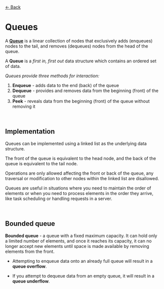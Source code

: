 [&larr; Back](./README.md)

# Queues

A [**Queue**](https://github.com/trekhleb/javascript-algorithms/tree/master/src/data-structures/queue) is a linear collection of nodes that exclusively adds (enqueues) nodes to the tail, and removes (dequeues) nodes from the head of the queue.

A **Queue** is a _first in, first out_ data structure which contains an ordered set of data.

_Queues provide three methods for interaction:_

1. **Enqueue** - adds data to the end (back) of the queue
2. **Dequeue** - provides and removes data from the beginning (front) of the queue
3. **Peek** - reveals data from the beginning (front) of the queue without removing it

<br>

## Implementation

Queues can be implemented using a linked list as the underlying data structure.

The front of the queue is equivalent to the head node, and the back of the queue is equivalent to the tail node.

Operations are only allowed affecting the front or back of the queue, any traversal or modification to other nodes within the linked list are disallowed.

Queues are useful in situations where you need to maintain the order of elements or when you need to process elements in the order they arrive, like task scheduling or handling requests in a server.

<br>

## Bounded queue

**Bounded queue** - a queue with a fixed maximum capacity. It can hold only a limited number of elements, and once it reaches its capacity, it can no longer accept new elements until space is made available by removing elements from the front.

- Attempting to enqueue data onto an already full queue will result in a **queue overflow**.

- If you attempt to dequeue data from an empty queue, it will result in a **queue underflow**.

<br>

<!-- ## Queues in JavaScript -->
